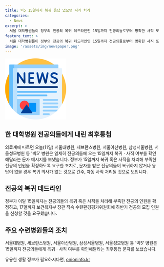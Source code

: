 ```yaml
---
title: 빅5 15일까지 복귀 응답 없으면 사직 처리
categories:
  - News
excerpt: >
  서울 대학병원들이 정부의 전공의 복귀 데드라인인 15일까지 전공의들로부터 명확한 사직 또는 복귀 의사를 요청했습니다. 주목받는 빅5 병원인 서울대병원, 세브란스병원, 서울아산병원, 삼성서울병원, 서울성모병원이 이에 따라 전공의들에게 문자 메시지를 보내고, 복귀 혹은 사직 여부를 확인할 예정입니다. 정부는 이달 15일까지 전공의들의 복귀 혹은 사직을 처리해 부족한 전공의 인원을 확정하고, 이에 따라 17일까지 전공의 모집 인원을 신청하도록 요구하고 있습니다.
feature_text: >
  서울 대학병원들이 정부의 전공의 복귀 데드라인인 15일까지 전공의들로부터 명확한 사직 또는 복귀 의사를 요청했습니다. 주목받는 빅5 병원인 서울대병원, 세브란스병원, 서울아산병원, 삼성서울병원, 서울성모병원이 이에 따라 전공의들에게 문자 메시지를 보내고, 복귀 혹은 사직 여부를 확인할 예정입니다. 정부는 이달 15일까지 전공의들의 복귀 혹은 사직을 처리해 부족한 전공의 인원을 확정하고, 이에 따라 17일까지 전공의 모집 인원을 신청하도록 요구하고 있습니다.
image: '/assets/img/newspaper.png'
---
```


<p><img src="/assets/img/newspaper.png" alt="kimp 속보" /></p>

<h2 data-ke-size="size26">한 대학병원 전공의들에게 내린 최후통첩</h2>

<p data-ke-size="size16">의료계에 따르면 오늘(11일) 서울대병원, 세브란스병원, 서울아산병원, 삼성서울병원, 서울성모병원 등 '빅5' 병원은 일제히 전공의들에 오는 15일까지 복귀ㆍ사직 여부를 확인해달라는 문자 메시지를 보냈습니다. 정부가 15일까지 복귀 혹은 사직을 처리해 부족한 전공의 인원을 확정하도록 요구한 조치로, 문자를 받은 전공의들이 복귀하지 않거나 응답이 없을 경우 복귀 의사가 없는 것으로 간주, 자동 사직 처리될 것으로 보입니다.</p>

<h2 data-ke-size="size26">전공의 복귀 데드라인</h2>

<p data-ke-size="size16">정부가 이달 15일까지는 전공의들의 복귀 혹은 사직을 처리해 부족한 전공의 인원을 확정하고, 17일까지 보건복지부 장관 직속 수련환경평가위원회에 하반기 전공의 모집 인원을 신청할 것을 요구했습니다.</p>

<h2 data-ke-size="size26">주요 수련병원들의 조치</h2>

<p data-ke-size="size16">서울대병원, 세브란스병원, 서울아산병원, 삼성서울병원, 서울성모병원 등 '빅5' 병원은 15일까지 전공의들에게 복귀ㆍ사직 여부를 확인해달라는 최후통첩 문자를 보냈습니다.</p>
유용한 생활 정보가 필요하시다면, <a href="https://onioninfo.kr" rel="dofollow">onioninfo.kr</a>


